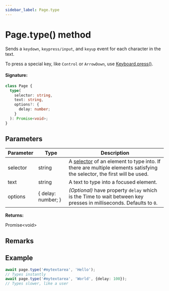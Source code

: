 ```yaml
---
sidebar_label: Page.type
---
```


# Page.type() method

Sends a `keydown`, `keypress/input`, and `keyup` event for each character in the text.

To press a special key, like `Control` or `ArrowDown`, use [Keyboard.press()](./puppeteer.keyboard.press.md).

#### Signature:

```typescript
class Page {
  type(
    selector: string,
    text: string,
    options?: {
      delay: number;
    }
  ): Promise<void>;
}
```

## Parameters

| Parameter | Type               | Description                                                                                                                                                                              |
| --------- | ------------------ | ---------------------------------------------------------------------------------------------------------------------------------------------------------------------------------------- |
| selector  | string             | A [selector](https://developer.mozilla.org/en-US/docs/Web/CSS/CSS_Selectors) of an element to type into. If there are multiple elements satisfying the selector, the first will be used. |
| text      | string             | A text to type into a focused element.                                                                                                                                                   |
| options   | { delay: number; } | <i>(Optional)</i> have property <code>delay</code> which is the Time to wait between key presses in milliseconds. Defaults to <code>0</code>.                                            |

**Returns:**

Promise&lt;void&gt;

## Remarks

## Example

```ts
await page.type('#mytextarea', 'Hello');
// Types instantly
await page.type('#mytextarea', 'World', {delay: 100});
// Types slower, like a user
```
